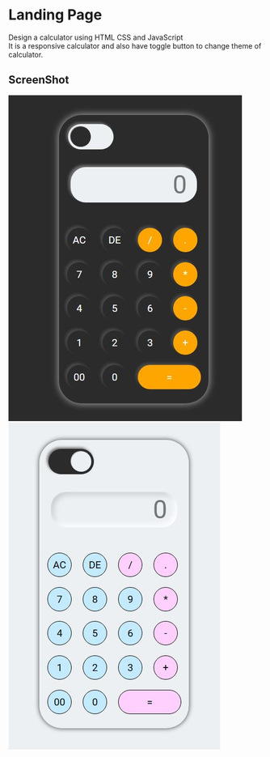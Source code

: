 # Landing Page

Design a calculator using HTML CSS and JavaScript<br>
It is a responsive calculator and also have toggle button to change theme of calculator.
<br>


## ScreenShot

<img src="./SS.JPG">
<img src="./SS2.JPG">